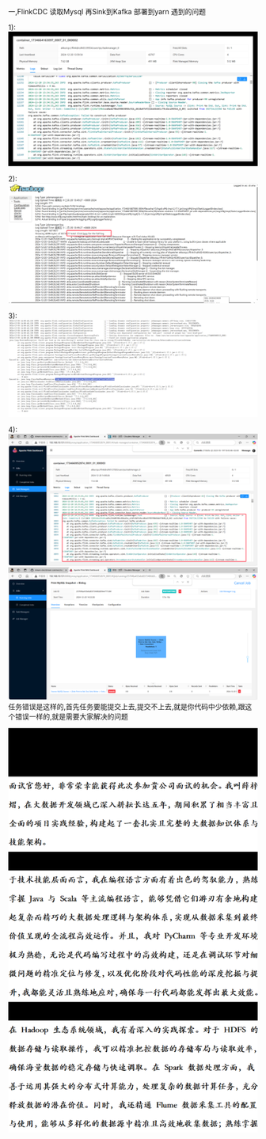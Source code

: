 一,FlinkCDC 读取Mysql 再Sink到Kafka 部署到yarn 遇到的问题

1):![img.png](img.png)

2):![img_1.png](img_1.png)

3):![img_2.png](img_2.png)

4):![img_3.png](img_3.png)
![img_4.png](img_4.png)
任务错误是这样的,首先任务要能提交上去,提交不上去,就是你代码中少依赖,跟这个错误一样的,就是需要大家解决的问题

![img_6.png](img_6.png)
